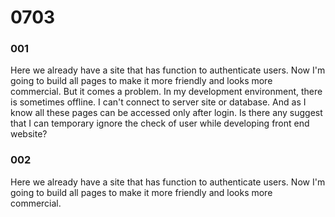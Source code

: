 
# 0703 

### 001
Here we already have a site that has function to authenticate users.
Now I'm going to build all pages to make it more friendly and looks more commercial. 
But it comes a problem.
In my development environment, there is sometimes offline.
I can't connect to server site or database.
And as I know all these pages can be accessed only after login.
Is there any suggest that I can temporary ignore the check of user while developing front end website?

### 002
Here we already have a site that has function to authenticate users.
Now I'm going to build all pages to make it more friendly and looks more commercial. 